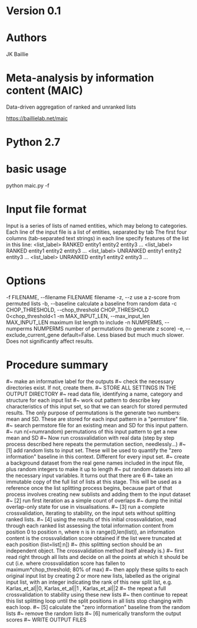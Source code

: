 # Version 0.1

# Authors
JK Baillie

# Meta-analysis by information content (MAIC)
Data-driven aggregation of ranked and unranked lists


https://baillielab.net/maic

# Python 2.7

# basic usage

python maic.py -f <inputfilename>

# Input file format

Input is a series of lists of named entities, which may belong to categories.
Each line of the input file is a list of entities, separated by tab
The first four columns (tab-separated text strings) in each line specify features of the list in this line:
<category>  <list_label>  RANKED  <unused>  entity1 entity2 entity3 ...
<category>  <list_label>  RANKED  <unused>  entity1 entity2 entity3 ...
<category>  <list_label>  UNRANKED  <unused>  entity1 entity2 entity3 ...
<category>  <list_label>  UNRANKED  <unused>  entity1 entity2 entity3 ...

# Options

  -f FILENAME, --filename FILENAME
                        filename
  -z, --z               use a z-score from permuted lists
  -b, --baseline        calculate a baseline from random data
  -c CHOP_THRESHOLD, --chop_threshold CHOP_THRESHOLD
                        0<chop_threshold<1
  -m MAX_INPUT_LEN, --max_input_len MAX_INPUT_LEN
                        maximum list length to include
  -n NUMPERMS, --numperms NUMPERMS
                        number of permutations (to generate z score)
  -e, --exclude_current_gene
                        default=False. Less biased but much much slower. Does
                        not significantly affect results.

# Procedure summary
  #~ make an informative label for the outputs
  #~ check the necessary directories exist. If not, create them.
  #~ STORE ALL SETTINGS IN THE OUTPUT DIRECTORY
  #~ read data file, identifying a name, category and structure for each input list
  #~ work out pattern to describe key characteristics of this input set, so that we can search for stored permuted results. The only purpose of permutations is the generate two numbers: mean and SD. These are stored for each input pattern in a "permstore" file.
  #~ search permstore file for an existing mean and SD for this input pattern.
  #~ run n(=numrandom) permutations of this input pattern to get a new mean and SD
  #~ Now run crossvalidation with real data (step by step process described here repeats the permutation section, needlessly...)
#~ [1] add random lists to input set. These will be used to quantify the "zero information" baseline in this context. Different for every input set.
  #~ create a background dataset from the real gene names included in the input file, plus random integers to make it up to length
  #~ put random datasets into all the necessary input variables. It turns out that there are 6
  #~ take an immutable copy of the full list of lists at this stage. This will be used as a reference once the list splitting process begins, because part of that process involves creating new sublists and adding them to the input dataset
#~ [2] run first iteration as a simple count of overlaps
  #~ dump the initial overlap-only state for use in visualisations.
#~ [3] run a complete crossvalidation, iterating to stability, on the input sets without splitting ranked lists.
#~ [4] using the results of this initial crossvalidation, read through each ranked list assessing the total information content from position 0 to position n, where n is in range(0,len(list)), an information content is the crossvalidation score obtained if the list were truncated at each position (list=list[:n])
#~ (this splitting section should be an independent object. The crossvalidation method itself already is.)
  #~ first read right through all lists and decide on all the points at which it should be cut (i.e. where crossvalidation score has fallen to maximum*chop_threshold; 80% of max)
  #~ then apply these splits to each original input list by creating 2 or more new lists, labelled as the original input list, with an integer indicating the rank of this new split list, e.g. Karlas_et_al||0, Karlas_et_al||1 , Karlas_et_al||2
  #~ the repeat a full crossvalidation to stability using these new lists
  #~ then continue to repeat this list splitting loop until the split positions in all lists stop changing with each loop.
  #~ [5] calculate the "zero information" baseline from the random lists
  #~ remove the random lists
#~ [6] numerically transform the output scores
  #~ WRITE OUTPUT FILES
